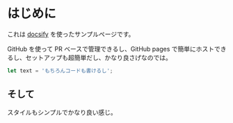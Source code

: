 # はじめに

これは [docsify](https://docsify.js.org) を使ったサンプルページです。

GitHub を使って PR ベースで管理できるし、GitHub pages で簡単にホストできるし、セットアップも超簡単だし、かなり良さげなのでは。

```javascript
let text = 'もちろんコードも書けるし';
```

## そして

スタイルもシンプルでかなり良い感じ。
